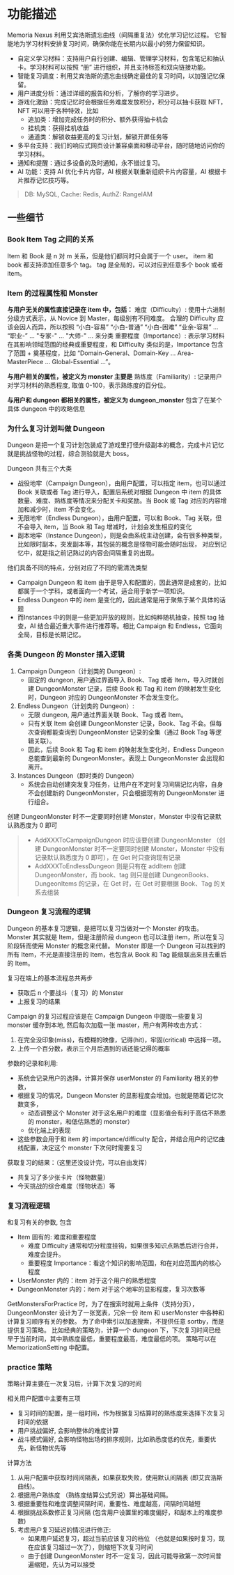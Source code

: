 # 功能描述

Memoria Nexus 利用艾宾浩斯遗忘曲线（间隔重复法）优化学习记忆过程。
它智能地为学习材料安排复习时间，确保你能在长期内以最小的努力保留知识。

- 自定义学习材料：支持用户自行创建、编辑、管理学习材料，包含笔记和抽认卡。学习材料可以按照 “册” 进行组织，并且支持标签和双向链接功能。
- 智能复习调度：利用艾宾浩斯的遗忘曲线确定最佳的复习时间，以加强记忆保留。
- 用户进度分析：通过详细的报告和分析，了解你的学习进步。
- 游戏化激励：完成记忆时会根据任务难度发放积分，积分可以抽卡获取 NFT，NFT 可以用于各种特效，比如
    - 追加类：增加完成任务时的积分、额外获得抽卡机会
    - 挂机类：获得挂机收益
    - 通道类：解锁收益更高的复习计划，解锁开屏任务等
- 多平台支持：我们的响应式网页设计兼容桌面和移动平台，随时随地访问你的学习材料。
- 通知和提醒：通过多设备的及时通知，永不错过复习。
- AI 功能：支持 AI 优化卡片内容，AI 根据关联重新组织卡片内容量，AI 根据卡片推荐记忆技巧等。

> DB: MySQL, Cache: Redis, AuthZ: RangeIAM

## 一些细节

### Book Item Tag 之间的关系

Item 和 Book 是 n 对 m 关系，但是他们都同时只会属于一个 user。
item 和 book 都支持添加任意多个 tag。
tag 是全局的，可以对应到任意多个 book 或者 item。

### Item 的过程属性和 Monster

**与用户无关的属性直接记录在 item 中，包括：**
难度（Difficulty）: 使用十六进制分级方式表示，从 Novice 到 Master，每级别有不同难度。
合理的 Difficulty 应该会因人而异，所以按照 “小白-容易” “小白-普通” “小白-困难” “业余-容易” ... “职业-” ... "专家-" ... "大师-" ... 来分类
重要程度（Importance）: 表示学习材料在其影响领域范围的经典或重要程度，和 Difficulty 类似的是，Importance 包含了范围 + 奠基程度，比如 “Domain-General、Domain-Key ... Area-MasterPiece ... Global-Essential ...”。

**与用户相关的属性，被定义为 monster 主要是**
熟练度（Familiarity）: 记录用户对学习材料的熟悉程度, 取值 0-100，表示熟练度的百分位。

**与用户和 dungeon 都相关的属性，被定义为 dungeon_monster**
包含了在某个具体 dungeon 中的攻略信息

### 为什么复习计划叫做 Dungeon

Dungeon 是把一个复习计划包装成了游戏里打怪升级副本的概念，完成卡片记忆就是挑战怪物的过程，综合测验就是大 boss。

Dungeon 共有三个大类
- 战役地牢（Campaign Dungeon），由用户配置，可以指定 item，也可以通过 Book 关联或者 Tag 进行导入，配置后系统对根据 Dungeon 中 item 的具体数量、难度、熟练度等情况来分配关卡和奖励。当 Book 或 Tag 对应的内容增加和减少时，item 不会变化。
- 无限地牢（Endless Dungeon），由用户配置，可以和 Book、Tag 关联，但不会导入 item，当 Book 和 Tag 增减时，计划会发生相应的变化
- 副本地牢（Instance Dungeon），则是会由系统主动创建，会有很多种类型，比如限时副本，突发副本等，其包装的概念是怪物可能会随时出现， 对应到记忆中，就是指之前记熟过的内容会间隔重复的出现。

他们具备不同的特点，分别对应了不同的需清洗类型
- Campaign Dungeon 和 item 由于是导入和配置的，因此通常是成套的，比如都属于一个学科，或者面向一个考试，适合用于新学一项知识。
- Endless Dungeon 中的 item 是变化的，因此通常是用于聚焦于某个具体的话题
- 而Instances 中的则是一些更加开放的规则，比如纯粹随机抽查，按照 tag 抽查，AI 结合最近重大事件进行推荐等。相比 Campaign 和 Endless，它面向全局，目标是长期记忆。

### 各类 Dungeon 的 Monster 插入逻辑

1. Campaign Dungeon（计划类的 Dungeon）: 
   - 固定的 dungeon, 用户通过界面导入 Book、Tag 或者 Item，导入时就创建 DungeonMonster 记录，后续 Book 和 Tag 和 item 的映射发生变化时，Dungeon 对应的 DungeonMonster 不会发生变化。
2. Endless Dungeon（计划类的 Dungeon）:
   - 无限 dungeon, 用户通过界面关联 Book、Tag 或者 Item。
   - 只有关联 Item 会创建 DungeonMonster 记录，Book、Tag 不会。但每次查询都能查询到 DungeonMonster 记录的全集（通过 Book Tag 等逻辑关联）。 
   - 因此，后续 Book 和 Tag 和 item 的映射发生变化时，Endless Dungeon 总能查到最新的 DungeonMonster。表现上 DungeonMonster 会出现和离开。
3. Instances Dungeon（即时类的 Dungeon） 
   - 系统会自动创建突发复习任务，让用户在不定时复习间隔记忆内容，自身不会创建新的 DungeonMonster，只会根据现有的 DungeonMonster 进行组合。

创建 DungeonMonster 时不一定要同时创建 Monster，Monster 中没有记录默认熟悉度为 0 即可

> - AddXXXToCampaignDungeon 时应该要创建 DungeonMonster （创建 DungeonMonster 时不一定要同时创建 Monster，Monster 中没有记录默认熟悉度为 0 即可），在 Get 时只查询现有记录
> - AddXXXToEndlessDungeon 则是只有在 addItem 创建 DungeonMonster，而 book、tag 则只是创建 DungeonBooks、DungeonItems 的记录，在 Get 时，在 Get 时要根据 Book、Tag 的关系去组装

### Dungeon 复习流程的逻辑

Dungeon 的基本复习逻辑，是把可以复习当做对一个 Monster 的攻击。
Monster 其实就是 Item，但是注册阶段 dungeon 也可以注册 item，所以在复习阶段转而使用 Monster 的概念来代替。
Monster 即是一个 Dungeon 可以找到的所有 Item，不光是直接注册的 Item，也包含从 Book 和 Tag 能级联出来且去重后的 Item。

复习在端上的基本流程总共两步
- 获取后 n 个要战斗（复习）的 Monster
- 上报复习的结果

Campaign 的复习过程应该是在 Campaign Dungeon 中提取一些要复习 monster 缓存到本地, 然后每次加载一张 master，用户有两种攻击方式：
1. 在完全没印象(miss)，有模糊的映像，记得(hit)，牢固(critical) 中选择一项。
2. 上传一个百分数，表示三个月后遇到的话还能记得的概率

参数的记录和利用:
- 系统会记录用户的选择，计算并保存 userMonster 的 Familiarity 相关的参数，
- 根据复习的情况，Dungeon Monster 的显影程度会增加。也就是随着记忆次数变多，
  - 动态调整这个 Monster 对于这名用户的难度（显影值会有利于高估不熟悉的 monster，和低估熟悉的 monster）
  - 优化端上的表现
- 这些参数会用于和 item 的 importance/difficulty 配合，并结合用户的记忆曲线配置，决定这个 monster 下次何时需要复习

获取复习的结果：（这里还没设计完，可以自由发挥）
- 共复习了多少张卡片（怪物数量）
- 今天挑战的综合难度（怪物状态）等

### 复习流程逻辑

和复习有关的参数, 包含
- Item 固有的: 难度和重要程度
  - 难度 Difficulty 通常和切分粒度挂钩，如果很多知识点熟悉后进行合并，难度会提升。
  - 重要程度 Importance：看这个知识的影响范围，和在对应范围内的核心程度
- UserMonster 内的：item 对于这个用户的熟悉程度
- DungeonMonster 内的：item 对于这个地牢的显影程度，复习次数等

GetMonstersForPractice 时，为了在搜索时就用上条件（支持分页），DungeonMonster 设计为了一张宽表，冗余一份 item 和 userMonster 中各种和计算复习顺序有关的参数。
为了命中索引以加速搜索，不提供任意 sortby，而是提供复习策略。
比如经典的策略为，计算一个 dungeon 下，下次复习时间已经早于当前时间，其中熟练度最低，重要程度最高，难度最低的项。 
策略可以在 MemorizationSetting 中配置。

### practice 策略

策略计算主要在一次复习后，计算下次复习的时间

相关用户配置中主要有三项
- 复习时间的配置，是一组时间，作为根据复习结算时的熟练度来选择下次复习时间的依据
- 用户挑战偏好, 会影响整体的难度计算
- 战斗模式偏好, 会影响怪物出场的排序规则，比如熟悉度低的优先，重要优先，新怪物优先等

计算方法

1. 从用户配置中获取时间间隔表，如果获取失败，使用默认间隔表 (即艾宾浩斯曲线)。
2. 根据用户熟练度 （熟练度结算公式另说）算出基础间隔。
3. 根据重要性和难度调整间隔时间，重要性、难度越高，间隔时间越短
4. 根据挑战系数修正复习间隔 (包含用户设置里的难度偏好，和副本上的难度参数)
5. 考虑用户复习延迟的情况进行修正:
   - 如果用户延迟复习，超过当前应该复习的档位 （也就是如果按时复习，现在应该复习超过一次了），则缩短下次复习时间
   - 由于创建 DungeonMonster 时不一定复习，因此可能导致第一次时间普遍缩短，先认为可以接受